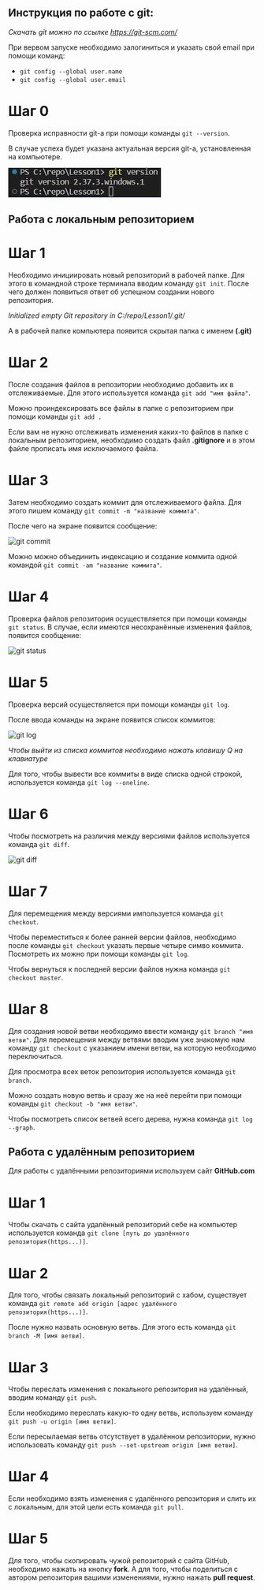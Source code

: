 ## **Инструкция по работе с git:**

*Скачать git можно по ссылке https://git-scm.com/*

При вервом запуске необходимо залогиниться и указать свой email при помощи команд:
* `git config --global user.name`
* `git config --global user.email`

# Шаг 0

Проверка исправности git-а при помощи команды `git --version`.

В случае успеха будет указана актуальная версия git-а, установленная на компьютере.

![git version](Git_version.jpg)

## **Работа с локальным репозиторием**

# Шаг 1

Необходимо инициировать новый репозиторий в рабочей папке. Для этого в командной строке терминала вводим команду `git init`. После чего должен появиться ответ об успешном создании нового репозитория.

*Initialized empty Git repository in C:/repo/Lesson1/.git/*

А в рабочей папке компьютера появится скрытая папка с именем **(.git)**

# Шаг 2

После создания файлов в репозитории необходимо добавить их в отслеживаемые. Для этого используется команда `git add "имя файла"`.

Можно проиндексировать все файлы в папке с репозиторием при помощи команды `git add .`

Если вам не нужно отслеживать изменения каких-то файлов в папке с локальным репозиторием, необходимо создать файл **.gitignore** и в этом файле прописать имя исключаемого файла.

# Шаг 3

Затем необходимо создать коммит для отслеживаемого файла. Для этого пишем команду `git commit -m "название коммита"`.

После чего на экране появится сообщение:

![git commit](commit.jpg)

Можно можно объединить индексацию и создание коммита одной командой `git commit -am "название коммита"`.

# Шаг 4

Проверка файлов репозитория осуществляется при помощи команды `git status`. 
В случае, если имеются несохранённые изменения файлов, появится сообщение:

![git status](status.jpg)

# Шаг 5

Проверка версий осуществляется при помощи команды `git log`.

После ввода команды на экране появится список коммитов:

![git log](log.jpg)

*Чтобы выйти из списка коммитов необходимо нажать клавишу Q на клавиатуре*

Для того, чтобы вывести все коммиты в виде списка одной строкой, используется команда `git log --oneline`.

# Шаг 6

Чтобы посмотреть на различия между версиями файлов используется команда `git diff`.

![git diff](diff.jpg)

# Шаг 7

Для перемещения между версиями импользуется команда `git checkout`.

Чтобы переместиться к более ранней версии файлов, необходимо после команды `git checkout` указать первые четыре симво коммита. Посмотреть их можно при помощи команды `git log`.

Чтобы вернуться к последней версии файлов нужна команда `git checkout master`.

# Шаг 8

Для создания новой ветви необходимо ввести команду `git branch "имя ветви"`. Для перемещения между ветвями вводим уже знакомую нам команду `git checkout` с указанием имени ветви, на которую необходимо переключиться.

Для просмотра всех веток репозитория используется команда `git branch`.

Можно создать новую ветвь и сразу же на неё перейти при помощи команды `git checkout -b "имя ветви"`.

Чтобы посмотреть список ветвей всего дерева, нужна команда `git log --graph`.

## **Работа с удалённым репозиторием**

Для работы с удалёнными репозиториями используем сайт **GitHub.com**

# Шаг 1

Чтобы скачать с сайта удалённый репозиторий себе на компьютер используется команда `git clone [путь до удалённого репозитория(https...)]`.

# Шаг 2

Для того, чтобы связать локальный репозиторий с хабом, существует команда `git remote add origin [адрес удалённого репозитория(https...)]`.

После нужно назвать основную ветвь. Для этого есть команда `git branch -M [имя ветви]`.

# Шаг 3

Чтобы переслать изменения с локального репозитория на удалённый, вводим команду `git push`.

Если необходимо переслать какую-то одну ветвь, используем команду `git push -u origin [имя ветви]`.

Если пересылаемая ветвь отсутствует в удалённом репозитории, нужно использовать команду `git push --set-upstream origin [имя ветви]`.

# Шаг 4

Если необходимо взять изменения с удалённого репозитория и слить их с локальным, для этой цели есть команда `git pull`.

# Шаг 5

Для того, чтобы скопировать чужой репозиторий с сайта GitHub, необходимо нажать на кнопку **fork**. А для того, чтобы поделиться с автором репозитория вашими изменениями, нужно нажать **pull request**.